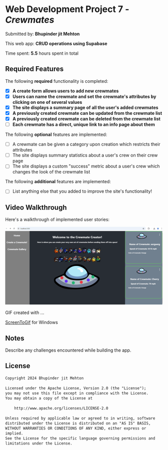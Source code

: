 # Web Development Project 7 - _Crewmates_

Submitted by: **Bhupinder jit Mehton**

This web app: **CRUD operations using Supabase**

Time spent: **5.5** hours spent in total

## Required Features

The following **required** functionality is completed:

- [x] **A create form allows users to add new crewmates**
- [x] **Users can name the crewmate and set the crewmate's attributes by clicking on one of several values**
- [x] **The site displays a summary page of all the user's added crewmates**
- [x] **A previously created crewmate can be updated from the crewmate list**
- [x] **A previously created crewmate can be deleted from the crewmate list**
- [ ] **Each crewmate has a direct, unique link to an info page about them**

The following **optional** features are implemented:

- [ ] A crewmate can be given a category upon creation which restricts their attributes
- [ ] The site displays summary statistics about a user's crew on their crew page
- [ ] The site displays a custom "success" metric about a user's crew which changes the look of the crewmate list

The following **additional** features are implemented:

- [ ] List anything else that you added to improve the site's functionality!

## Video Walkthrough

Here's a walkthrough of implemented user stories:

<img src='public/WEB102-project7-Crewmates.gif' title='Video Walkthrough' width='' alt='Video Walkthrough' />

GIF created with ...

[ScreenToGif](https://www.screentogif.com/) for Windows

## Notes

Describe any challenges encountered while building the app.

## License

    Copyright 2024 Bhupinder jit Mehton

    Licensed under the Apache License, Version 2.0 (the "License");
    you may not use this file except in compliance with the License.
    You may obtain a copy of the License at

        http://www.apache.org/licenses/LICENSE-2.0

    Unless required by applicable law or agreed to in writing, software
    distributed under the License is distributed on an "AS IS" BASIS,
    WITHOUT WARRANTIES OR CONDITIONS OF ANY KIND, either express or implied.
    See the License for the specific language governing permissions and
    limitations under the License.
